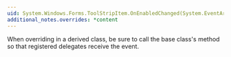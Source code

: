 ```yaml
---
uid: System.Windows.Forms.ToolStripItem.OnEnabledChanged(System.EventArgs)
additional_notes.overrides: *content
---
```


<p>When overriding <xref href="System.Windows.Forms.ToolStripItem.OnEnabledChanged(System.EventArgs)"></xref> in a derived class, be sure to call the base class's <xref href="System.Windows.Forms.ToolStripItem.OnEnabledChanged(System.EventArgs)"></xref> method so that registered delegates receive the event.</p>


